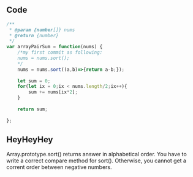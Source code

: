 ## Code 

```javascript
/**
 * @param {number[]} nums
 * @return {number}
 */
var arrayPairSum = function(nums) {
    /*my first commit as following:
    nums = nums.sort();
    */
    nums = nums.sort((a,b)=>{return a-b;});
    
    let sum = 0;
    for(let ix = 0;ix < nums.length/2;ix++){
        sum += nums[ix*2];
    }
    
    return sum;
    
};
```

## HeyHeyHey

Array.prototype.sort() returns answer in alphabetical order. You have to write a correct compare method for sort(). Otherwise, you cannot get a corrent order between negative numbers.
